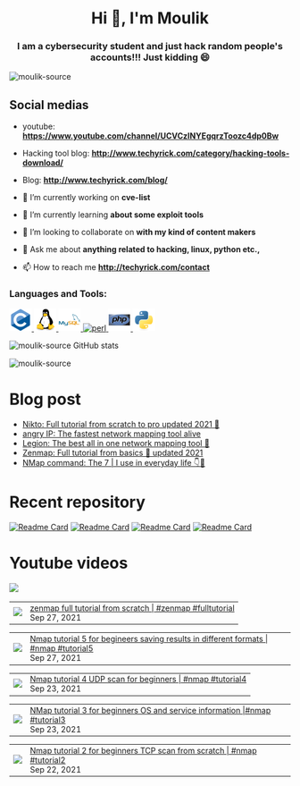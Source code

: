 <h1 align="center">Hi 👋, I'm Moulik</h1>
<h3 align="center">I am a cybersecurity student and just hack random people's accounts!!! Just kidding 😄</h3>

<p align="left"> <img src="https://komarev.com/ghpvc/?username=moulik-source&label=Profile%20views&color=0e75b6&style=flat" alt="moulik-source" /> </p> 

## Social medias
- youtube: **https://www.youtube.com/channel/UCVCzINYEgqrzToozc4dp0Bw**
- Hacking tool blog: **http://www.techyrick.com/category/hacking-tools-download/**
- Blog: **http://www.techyrick.com/blog/**

- 🔭 I’m currently working on **cve-list**

- 🌱 I’m currently learning **about some exploit tools**

- 👯 I’m looking to collaborate on **with my kind of content makers**

- 💬 Ask me about **anything related to hacking, linux, python etc.,**

- 📫 How to reach me **http://techyrick.com/contact**


<h3 align="left">Languages and Tools:</h3>
<p align="left"> <a href="https://www.cprogramming.com/" target="_blank"> <img src="https://raw.githubusercontent.com/devicons/devicon/master/icons/c/c-original.svg" alt="c" width="40" height="40"/> </a> <a href="https://www.linux.org/" target="_blank"> <img src="https://raw.githubusercontent.com/devicons/devicon/master/icons/linux/linux-original.svg" alt="linux" width="40" height="40"/> </a> <a href="https://www.mysql.com/" target="_blank"> <img src="https://raw.githubusercontent.com/devicons/devicon/master/icons/mysql/mysql-original-wordmark.svg" alt="mysql" width="40" height="40"/> </a> <a href="https://www.perl.org/" target="_blank"> <img src="https://api.iconify.design/logos-perl.svg" alt="perl" width="40" height="40"/> </a> <a href="https://www.php.net" target="_blank"> <img src="https://raw.githubusercontent.com/devicons/devicon/master/icons/php/php-original.svg" alt="php" width="40" height="40"/> </a> <a href="https://www.python.org" target="_blank"> <img src="https://raw.githubusercontent.com/devicons/devicon/master/icons/python/python-original.svg" alt="python" width="40" height="40"/> </a> </p>



![moulik-source GitHub stats](https://github-readme-stats.vercel.app/api?username=moulik-source&show_icons=true&theme=vision-friendly-dark)

<p><img align="center" src="https://github-readme-streak-stats.herokuapp.com/?user=moulik-source&theme=vision-friendly-dark" alt="moulik-source" /></p>

# Blog post
<!-- BLOG-POST-LIST:START -->
- [Nikto: Full tutorial from scratch to pro updated 2021 💯](https://www.techyrick.com/nikto-2/)
- [angry IP: The fastest network mapping tool alive](https://www.techyrick.com/angry-ip-scan/)
- [Legion: The best all in one network mapping tool 💖](https://www.techyrick.com/legion-kali-linux/)
- [Zenmap: Full tutorial from basics 💯 updated 2021](https://www.techyrick.com/zenmap/)
- [NMap command: The 7 | I use in everyday life 👇🌈](https://www.techyrick.com/the-7-nmap-command-i-use-in-everyday-life-%f0%9f%91%87%f0%9f%8c%88/)
<!-- BLOG-POST-LIST:END -->

# Recent repository 

[![Readme Card](https://github-readme-stats.vercel.app/api/pin/?username=moulik-source&repo=ddos&theme=outrun)](https://github.com/moulik-source/ddos) 
[![Readme Card](https://github-readme-stats.vercel.app/api/pin/?username=moulik-source&repo=port-scan&theme=outrun)](https://github.com/moulik-source/port-scan)
[![Readme Card](https://github-readme-stats.vercel.app/api/pin/?username=moulik-source&repo=webcheck&theme=outrun)](https://github.com/moulik-source/webcheck)
[![Readme Card](https://github-readme-stats.vercel.app/api/pin/?username=moulik-source&repo=social&theme=outrun)](https://github.com/moulik-source/social)

# Youtube videos

[<img src="https://img.shields.io/badge/-Subscribe-red?style=for-the-badge&logo=youtube&logoColor=white"/>](https://www.youtube.com/channel/UCVCzINYEgqrzToozc4dp0Bw?sub_confirmation=1)

<!-- YOUTUBE:START --><table><tr><td><a href="https://www.youtube.com/watch?v=QREHCopdzNA"><img width="140px" src="https://i.ytimg.com/vi/QREHCopdzNA/mqdefault.jpg"></a></td>
<td><a href="https://www.youtube.com/watch?v=QREHCopdzNA">zenmap full tutorial from scratch | #zenmap #fulltutorial</a><br/>Sep 27, 2021</td></tr></table>
<table><tr><td><a href="https://www.youtube.com/watch?v=VYsHNdOfSsk"><img width="140px" src="https://i.ytimg.com/vi/VYsHNdOfSsk/mqdefault.jpg"></a></td>
<td><a href="https://www.youtube.com/watch?v=VYsHNdOfSsk">Nmap tutorial 5 for begineers saving results in different formats | #nmap #tutorial5</a><br/>Sep 27, 2021</td></tr></table>
<table><tr><td><a href="https://www.youtube.com/watch?v=0OCMcYiRKjs"><img width="140px" src="https://i.ytimg.com/vi/0OCMcYiRKjs/mqdefault.jpg"></a></td>
<td><a href="https://www.youtube.com/watch?v=0OCMcYiRKjs">Nmap tutorial 4 UDP scan for beginners | #nmap #tutorial4</a><br/>Sep 23, 2021</td></tr></table>
<table><tr><td><a href="https://www.youtube.com/watch?v=GavAyMZ31m0"><img width="140px" src="https://i.ytimg.com/vi/GavAyMZ31m0/mqdefault.jpg"></a></td>
<td><a href="https://www.youtube.com/watch?v=GavAyMZ31m0">NMap tutorial 3 for beginners OS and service information |#nmap #tutorial3</a><br/>Sep 23, 2021</td></tr></table>
<table><tr><td><a href="https://www.youtube.com/watch?v=JuigCPvErFw"><img width="140px" src="https://i.ytimg.com/vi/JuigCPvErFw/mqdefault.jpg"></a></td>
<td><a href="https://www.youtube.com/watch?v=JuigCPvErFw">Nmap tutorial 2 for beginners TCP scan from scratch | #nmap #tutorial2</a><br/>Sep 22, 2021</td></tr></table>
<!-- YOUTUBE:END -->

